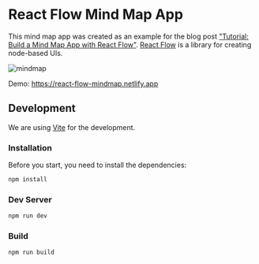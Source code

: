 # React Flow Mind Map App

This mind map app was created as an example for the blog post ["Tutorial: Build a Mind Map App with React Flow"](https://reactflow.dev/blog/mind-map-app-with-react-flow/). [React Flow](https://reactflow.dev) is a library for creating node-based UIs.

![mindmap](https://user-images.githubusercontent.com/2857535/210797861-510f0a3d-fd67-46a7-8a8d-c409cb7dbcdb.png)

Demo: https://react-flow-mindmap.netlify.app

## Development

We are using [Vite](https://vitejs.dev/) for the development.

### Installation

Before you start, you need to install the dependencies:

```sh
npm install
```

### Dev Server

```sh
npm run dev
```

### Build

```sh
npm run build
```
